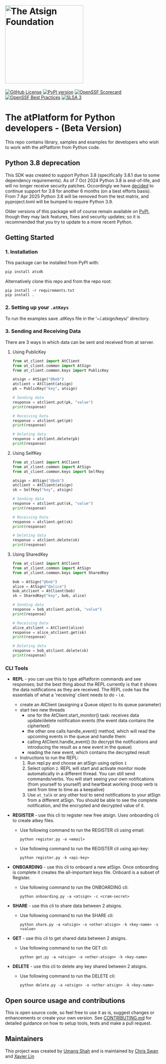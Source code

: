 <h1><img width=250px src="https://atsign.com/wp-content/uploads/2022/05/atsign-logo-horizontal-color2022.svg" alt="The Atsign Foundation"></h1>

[![GitHub License](https://img.shields.io/badge/license-BSD3-blue.svg)](./LICENSE)
[![PyPI version](https://badge.fury.io/py/atsdk.svg)](https://badge.fury.io/py/atsdk)
[![OpenSSF Scorecard](https://api.securityscorecards.dev/projects/github.com/atsign-foundation/at_python/badge)](https://securityscorecards.dev/viewer/?uri=github.com/atsign-foundation/at_python&sort_by=check-score&sort_direction=desc)
[![OpenSSF Best Practices](https://www.bestpractices.dev/projects/8104/badge)](https://www.bestpractices.dev/projects/8104)
[![SLSA 3](https://slsa.dev/images/gh-badge-level3.svg)](https://slsa.dev)

# The atPlatform for Python developers - (Beta Version)

This repo contains library, samples and examples for developers who wish
to work with the atPlatform from Python code.

## Python 3.8 deprecation

This SDK was created to support Python 3.8 (specifically 3.8.1 due to some
dependency requirements). As of 7 Oct 2024 Python 3.8 is end-of-life, and
will no longer receive security patches. Occordingly we have
[decided](https://github.com/atsign-foundation/at_protocol/blob/trunk/decisions/2024-10-python-deprecation.md)
to continue support for 3.8 for another 6 months (on a best efforts basis).
From 7 Apr 2025 Python 3.8 will be removed from the test matrix, and
pyproject.toml will be bumped to require Python 3.9.

Older versions of this package will of course remain available on
[PyPI](https://pypi.org/project/atsdk/), though they may lack features,
fixes and security updates; so it is recommended that you try to update
to a more recent Python.

## Getting Started

### 1. Installation

This package can be installed from PyPI with:

```sh
pip install atsdk
```

Alternatively clone this repo and from the repo root:

```shell
pip install -r requirements.txt
pip install .
```

### 2. Setting up your `.atKeys`

To run the examples save .atKeys file in the '~/.atsign/keys/' directory.

### 3. Sending and Receiving Data

There are 3 ways in which data can be sent and received from at server.

1. Using PublicKey

    ```python
    from at_client import AtClient
    from at_client.common import AtSign
    from at_client.common.keys import PublicKey

    atsign = AtSign("@bob")
    atclient = AtClient(atsign)
    pk = PublicKey("key", atsign)

    # Sending data
    response = atclient.put(pk, "value")
    print(response)

    # Receiving Data
    response = atclient.get(pk)
    print(response)

    # Deleting data
    response = atclient.delete(pk)
    print(response)
    ```

2. Using SelfKey

    ```python
    from at_client import AtClient
    from at_client.common import AtSign
    from at_client.common.keys import SelfKey

    atsign = AtSign("@bob")
    atclient = AtClient(atsign)
    sk = SelfKey("key", atsign)

    # Sending data
    response = atclient.put(sk, "value")
    print(response)

    # Receiving Data
    response = atclient.get(sk)
    print(response)

    # Deleting data
    response = atclient.delete(sk)
    print(response)
    ```

3. Using SharedKey

    ```python
    from at_client import AtClient
    from at_client.common import AtSign
    from at_client.common.keys import SharedKey

    bob = AtSign("@bob")
    alice = AtSign("@alice")
    bob_atclient = AtClient(bob)
    sk = SharedKey("key", bob, alice)

    # Sending data
    response = bob_atclient.put(sk, "value")
    print(response)

    # Receiving Data
    alice_atclient = AtClient(alice)
    response = alice_atclient.get(sk)
    print(response)

    # Deleting data
    response = bob_atclient.delete(sk)
    print(response)
    ```

### CLI Tools

* **REPL** - you can use this to type atPlatform commands and see responses;
but the best thing about the REPL currently is that it shows the data
notifications as they are received. The REPL code has the essentials of what
a 'receiving' client needs to do - i.e.
  * create an AtClient (assigning a Queue object to its queue parameter)
  * start two new threads
    * one for the AtClient.start_monitor() task: receives data update/delete
    notification events (the event data contains the ciphertext)
    * the other one calls handle_event() method, which will read the
    upcoming events in the queue and handle them:
    * calling AtClient.handle_event() (to decrypt the notifications and
    introducing the result as a new event in the queue)
    * reading the new event, which contains the decrypted result
  * Instructions to run the REPL:
    1) Run repl.py and choose an atSign using option `1`
    2) Select option `2`. REPL will start and activate monitor mode
    automatically in a different thread. You can still send commands/verbs.
    You will start seeing your own notifications (from yourself to yourself)
    and heartbeat working (noop verb is sent from time to time as a keepalive)
    3) Use `at_talk` or any other tool to send notifications to your atSign
    from a different atSign. You should be able to see the complete
    notification, and the encrypted and decrypted value of it.

* **REGISTER** - use this cli to register new free atsign. Uses onboarding
cli to create atkey files.
  * Use following command to run the REGISTER cli using email:

    ```shell
    python register.py -e <email>
    ```

  * Use following command to run the REGISTER cli using api-key:

    ```shell
    python register.py -k <api-key>
    ```

* **ONBOARDING** - use this cli to onboard a new atSign. Once onboarding
is complete it creates the all-important keys file. Onboard is a subset of
Register.
  * Use following command to run the ONBOARDING cli:

    ```shell
    python onboarding.py -a <atsign> -c <cram-secret>
    ```

* **SHARE** - use this cli to share data between 2 atsigns.
  * Use following command to run the SHARE cli:

    ```shell
    python share.py -a <atsign> -o <other-atsign> -k <key-name> -s <value>
    ```

* **GET** - use this cli to get shared data between 2 atsigns.
  * Use following command to run the GET cli:

    ```shell
    python get.py -a <atsign> -o <other-atsign> -k <key-name>
    ```

* **DELETE** - use this cli to delete any key shared between 2 atsigns.
  * Use following command to run the DELETE cli:

    ```shell
    python delete.py -a <atsign> -o <other-atsign> -k <key-name>
    ```

## Open source usage and contributions

This is open source code, so feel free to use it as is, suggest changes or
enhancements or create your own version. See
[CONTRIBUTING.md](./CONTRIBUTING.md) for detailed guidance on how to setup
tools, tests and make a pull request.

## Maintainers

This project was created by [Umang Shah](https://github.com/shahumang19)
and is maintained by [Chris Swan](https://github.com/cpswan) and
[Xavier Lin](https://github.com/xlin123)
